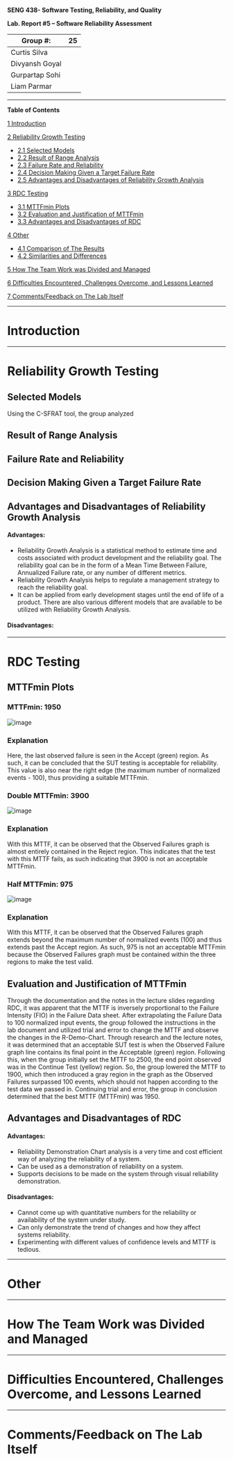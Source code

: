 **SENG 438- Software Testing, Reliability, and Quality**

**Lab. Report \#5 – Software Reliability Assessment**

| Group \#:      | 25  |
| -------------- | --- |
| Curtis Silva   |     |
| Divyansh Goyal |     |
| Gurpartap Sohi |     |
| Liam Parmar    |     |

<hr>

**Table of Contents**

[1 Introduction](#introduction)

[2 Reliability Growth Testing](#reliability-growth-testing)
* [2.1 Selected Models](#selected-models)
* [2.2 Result of Range Analysis](#result-of-range-analysis)
* [2.3 Failure Rate and Reliability](#failure-rate-and-reliability)
* [2.4 Decision Making Given a Target Failure Rate](#decision-making-given-a-target-failure-rate)
* [2.5 Advantages and Disadvantages of Reliability Growth Analysis](#advantages-and-disadvantages-of-reliability-growth-analysis)

[3 RDC Testing](#rdc-testing)
* [3.1 MTTFmin Plots](#mttfmin-plots)
* [3.2 Evaluation and Justification of MTTFmin](#evaluation-and-justification-of-mttfmin)
* [3.3 Advantages and Disadvantages of RDC](#advantages-and-disadvantages-of-rdc)

[4 Other](#other)
* [4.1 Comparison of The Results](#comparison-of-the-results)
* [4.2 Similarities and Differences](#similarities-and-differences)

[5 How The Team Work was Divided and Managed](#how-the-team-work-was-divided-and-managed)

[6 Difficulties Encountered, Challenges Overcome, and Lessons Learned](#difficulties-encountered-challenges-overcome-and-lessons-learned)

[7 Comments/Feedback on The Lab Itself](#commentsfeedback-on-the-lab-itself)

<hr>

# Introduction

<hr>

# Reliability Growth Testing

## Selected Models

Using the C-SFRAT tool, the group analyzed 

## Result of Range Analysis

## Failure Rate and Reliability

## Decision Making Given a Target Failure Rate

## Advantages and Disadvantages of Reliability Growth Analysis

#### Advantages:
* Reliability Growth Analysis is a statistical method to estimate time and costs associated with product development and the reliability goal. The reliability goal can be in the form of a Mean Time Between Failure, Annualized Failure rate, or any number of different metrics.
* Reliability Growth Analysis helps to regulate a management strategy to reach the reliability goal.
* It can be applied from early development stages until the end of life of a product. There are also various different models that are available to be utilized with Reliability Growth Analysis.

#### Disadvantages:
<hr>

# RDC Testing

## MTTFmin Plots

### MTTFmin: 1950

![image](https://user-images.githubusercontent.com/58268240/161478621-ebc5664b-dc9a-49f4-88bb-4ad96427905b.png)

### Explanation

Here, the last observed failure is seen in the Accept (green) region. As such, it can be concluded that the SUT testing is acceptable for reliability. This value is also near the right edge (the maximum number of normalized events - 100), thus providing a suitable MTTFmin.

### Double MTTFmin: 3900

![image](https://user-images.githubusercontent.com/58268240/161477544-b061758f-5812-456b-a328-c0b5d9f8664a.png)

### Explanation

With this MTTF, it can be observed that the Observed Failures graph is almost entirely contained in the Reject region. This indicates that the test with this MTTF fails, as such indicating that 3900 is not an acceptable MTTFmin.

### Half MTTFmin: 975

![image](https://user-images.githubusercontent.com/58268240/161478353-f3cde086-dd0c-41e6-8107-94b31896e99a.png)

### Explanation

With this MTTF, it can be observed that the Observed Failures graph extends beyond the maximum number of normalized events (100) and thus extends past the Accept region. As such, 975 is not an acceptable MTTFmin because the Observed Failures graph must be contained within the three regions to make the test valid.

## Evaluation and Justification of MTTFmin

Through the documentation and the notes in the lecture slides regarding RDC, it was apparent that the MTTF is inversely proportional to the Failure Intensity (FIO) in the Failure Data sheet. After extrapolating the Failure Data to 100 normalized input events, the group followed the instructions in the lab document and utilized trial and error to change the MTTF and observe the changes in the R-Demo-Chart. Through research and the lecture notes, it was determined that an acceptable SUT test is when the Observed Failure graph line contains its final point in the Acceptable (green) region. Following this, when the group initially set the MTTF to 2500, the end point observed was in the Continue Test (yellow) region. So, the group lowered the MTTF to 1900, which then introduced a gray region in the graph as the Observed Failures surpassed 100 events, which should not happen according to the test data we passed in. Continuing trial and error, the group in conclusion determined that the best MTTF (MTTFmin) was 1950.

## Advantages and Disadvantages of RDC

#### Advantages:

* Reliability Demonstration Chart analysis is a very time and cost efficient way of analyzing the reliability of a system.
* Can be used as a demonstration of reliability on a system.
* Supports decisions to be made on the system through visual reliability demonstration.


#### Disadvantages:

* Cannot come up with quantitative numbers for the reliability or availability of the system under study.
* Can only demonstrate the trend of changes and how they affect systems reliability.
* Experimenting with different values of confidence levels and MTTF is tedious.



<hr>

# Other

<hr>

# How The Team Work was Divided and Managed

<hr>

# Difficulties Encountered, Challenges Overcome, and Lessons Learned

<hr>

# Comments/Feedback on The Lab Itself
